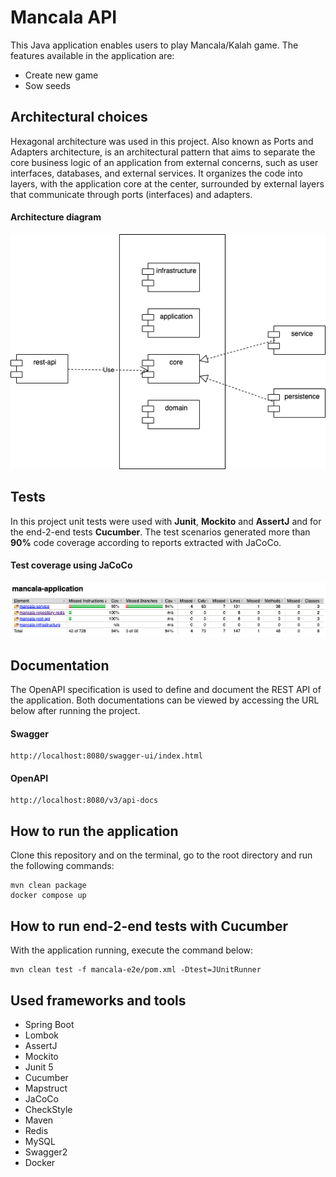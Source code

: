 # Mancala API
This Java application enables users to play Mancala/Kalah game.
The features available in the application are:
* Create new game
* Sow seeds

## Architectural choices
Hexagonal architecture was used in this project. Also known as Ports and Adapters architecture, is an architectural pattern that aims to separate the core business logic of an application from external concerns, such as user interfaces, databases, and external services. It organizes the code into layers, with the application core at the center, surrounded by external layers that communicate through ports (interfaces) and adapters.

#### Architecture diagram
![app-architecture.drawio.png](docs%2Fapp-architecture.drawio.png)

## Tests
In this project unit tests were used with **Junit**, **Mockito** and **AssertJ** and for the end-2-end tests **Cucumber**. The test scenarios generated more than **90%** code coverage according to reports extracted with JaCoCo.
#### Test coverage using JaCoCo
![test-coverage.png](docs%2Ftest-coverage.png)


## Documentation
The OpenAPI specification is used to define and document the REST API of the application.
Both documentations can be viewed by accessing the URL below after running the project.
#### Swagger
````
http://localhost:8080/swagger-ui/index.html
````
#### OpenAPI
````
http://localhost:8080/v3/api-docs
````

## How to run the application
Clone this repository and on the terminal, go to the root directory and run the following commands:
````
mvn clean package
docker compose up
````

## How to run end-2-end tests with Cucumber
With the application running, execute the command below:
````
mvn clean test -f mancala-e2e/pom.xml -Dtest=JUnitRunner
````

## Used frameworks and tools
- Spring Boot
- Lombok
- AssertJ
- Mockito
- Junit 5
- Cucumber
- Mapstruct
- JaCoCo
- CheckStyle
- Maven
- Redis
- MySQL
- Swagger2
- Docker